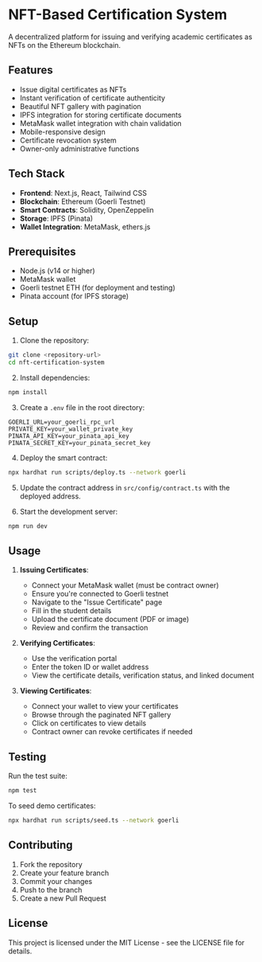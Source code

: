 # NFT-Based Certification System

A decentralized platform for issuing and verifying academic certificates as NFTs on the Ethereum blockchain.

## Features

- Issue digital certificates as NFTs
- Instant verification of certificate authenticity
- Beautiful NFT gallery with pagination
- IPFS integration for storing certificate documents
- MetaMask wallet integration with chain validation
- Mobile-responsive design
- Certificate revocation system
- Owner-only administrative functions

## Tech Stack

- **Frontend**: Next.js, React, Tailwind CSS
- **Blockchain**: Ethereum (Goerli Testnet)
- **Smart Contracts**: Solidity, OpenZeppelin
- **Storage**: IPFS (Pinata)
- **Wallet Integration**: MetaMask, ethers.js

## Prerequisites

- Node.js (v14 or higher)
- MetaMask wallet
- Goerli testnet ETH (for deployment and testing)
- Pinata account (for IPFS storage)

## Setup

1. Clone the repository:
```bash
git clone <repository-url>
cd nft-certification-system
```

2. Install dependencies:
```bash
npm install
```

3. Create a `.env` file in the root directory:
```env
GOERLI_URL=your_goerli_rpc_url
PRIVATE_KEY=your_wallet_private_key
PINATA_API_KEY=your_pinata_api_key
PINATA_SECRET_KEY=your_pinata_secret_key
```

4. Deploy the smart contract:
```bash
npx hardhat run scripts/deploy.ts --network goerli
```

5. Update the contract address in `src/config/contract.ts` with the deployed address.

6. Start the development server:
```bash
npm run dev
```

## Usage

1. **Issuing Certificates**:
   - Connect your MetaMask wallet (must be contract owner)
   - Ensure you're connected to Goerli testnet
   - Navigate to the "Issue Certificate" page
   - Fill in the student details
   - Upload the certificate document (PDF or image)
   - Review and confirm the transaction

2. **Verifying Certificates**:
   - Use the verification portal
   - Enter the token ID or wallet address
   - View the certificate details, verification status, and linked document

3. **Viewing Certificates**:
   - Connect your wallet to view your certificates
   - Browse through the paginated NFT gallery
   - Click on certificates to view details
   - Contract owner can revoke certificates if needed

## Testing

Run the test suite:
```bash
npm test
```

To seed demo certificates:
```bash
npx hardhat run scripts/seed.ts --network goerli
```

## Contributing

1. Fork the repository
2. Create your feature branch
3. Commit your changes
4. Push to the branch
5. Create a new Pull Request

## License

This project is licensed under the MIT License - see the LICENSE file for details. 